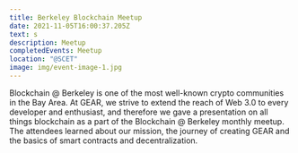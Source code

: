 ```yaml
---
title: Berkeley Blockchain Meetup
date: 2021-11-05T16:00:37.205Z
text: s
description: Meetup
completedEvents: Meetup
location: "@SCET"
image: img/event-image-1.jpg
---
```

Blockchain @ Berkeley is one of the most well-known crypto communities in the Bay Area. At GEAR, we strive to extend the reach of Web 3.0 to every developer and enthusiast, and therefore we gave a presentation on all things blockchain as a part of the Blockchain @ Berkeley monthly meetup. The attendees learned about our mission, the journey of creating GEAR and the basics of smart contracts and decentralization.